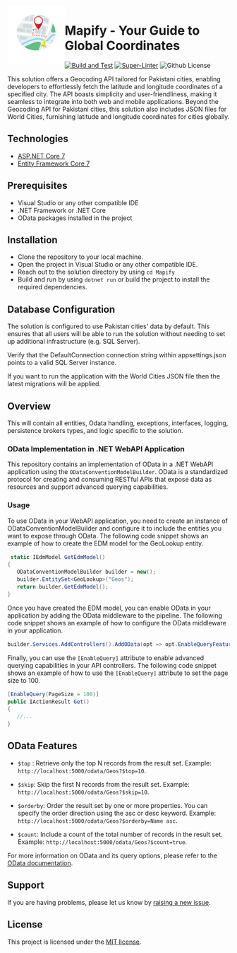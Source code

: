  <img align="left" width="130" height="130" src="https://github.com/walidaslam7/Mapify/blob/main/.github/icon.png?raw=true" />
 

# Mapify - Your Guide to Global Coordinates

[![Build and Test](https://github.com/walidaslam7/Mapify/actions/workflows/dotnet-build.yml/badge.svg?branch=main)](https://github.com/walidaslam7/Mapify/actions/workflows/dotnet-build.yml)
[![Super-Linter](https://github.com/walidaslam7/Mapify/actions/workflows/superlinter.yml/badge.svg?branch=main)](https://github.com/walidaslam7/Mapify/actions/workflows/superlinter.yml)
<img alt="Github License" src="https://img.shields.io/github/license/walidaslam7/Mapify" />
<br/>

This solution offers a Geocoding API tailored for Pakistani cities, enabling developers to effortlessly fetch the latitude and longitude coordinates of a specified city. The API boasts simplicity and user-friendliness, making it seamless to integrate into both web and mobile applications. Beyond the Geocoding API for Pakistani cities, this solution also includes JSON files for World Cities, furnishing latitude and longitude coordinates for cities globally.

## Technologies

- [ASP.NET Core 7](https://docs.microsoft.com/en-us/aspnet/core/introduction-to-aspnet-core)
- [Entity Framework Core 7](https://docs.microsoft.com/en-us/ef/core/)

## Prerequisites
- Visual Studio or any other compatible IDE
- .NET Framework or .NET Core
- OData packages installed in the project

## Installation

- Clone the repository to your local machine.
- Open the project in Visual Studio or any other compatible IDE.
- Reach out to the solution directory by using ``` cd Mapify ```
- Build and run by using ``` dotnet run ``` or build the project to install the required dependencies.

## Database Configuration

The solution is configured to use Pakistan cities' data by default. This ensures that all users will be able to run the solution without needing to set up additional infrastructure (e.g. SQL Server).

Verify that the DefaultConnection connection string within appsettings.json points to a valid SQL Server instance.

If you want to run the application with the World Cities JSON file then the latest migrations will be applied.


## Overview

This will contain all entities, Odata handling, exceptions, interfaces, logging, persistence brokers types, and logic specific to the solution.

### OData Implementation in .NET WebAPI Application

This repository contains an implementation of OData in a .NET WebAPI application using the ```ODataConventionModelBuilder```. OData is a standardized protocol for creating and consuming RESTful APIs that expose data as resources and support advanced querying capabilities.

### Usage
To use OData in your WebAPI application, you need to create an instance of ODataConventionModelBuilder and configure it to include the entities you want to expose through OData. The following code snippet shows an example of how to create the EDM model for the GeoLookup entity.

 ```csharp
  static IEdmModel GetEdmModel()
{
    ODataConventionModelBuilder builder = new();
    builder.EntitySet<GeoLookup>("Geos");
    return builder.GetEdmModel();
}
```

Once you have created the EDM model, you can enable OData in your application by adding the OData middleware to the pipeline. The following code snippet shows an example of how to configure the OData middleware in your application.

 ```csharp
builder.Services.AddControllers().AddOData(opt => opt.EnableQueryFeatures().AddRouteComponents("odata", GetEdmModel()));
```

Finally, you can use the ```[EnableQuery]``` attribute to enable advanced querying capabilities in your API controllers. The following code snippet shows an example of how to use the ```[EnableQuery]``` attribute to set the page size to 100.

 ```csharp
[EnableQuery(PageSize = 100)]
public IActionResult Get()
{
    //...
}
```

## OData Features

- ```$top``` : Retrieve only the top N records from the result set. Example: ```http://localhost:5000/odata/Geos?$top=10```.

- ```$skip```: Skip the first N records from the result set. Example: ```http://localhost:5000/odata/Geos?$skip=10```.

- ```$orderby```: Order the result set by one or more properties. You can specify the order direction using the asc or desc keyword. Example: ```http://localhost:5000/odata/Geos?$orderby=Name asc```.

- ```$count```: Include a count of the total number of records in the result set. Example: ```http://localhost:5000/odata/Geos?$count=true```.

For more information on OData and its query options, please refer to the [OData documentation](https://www.odata.org/documentation/).

## Support
If you are having problems, please let us know by [raising a new issue](https://github.com/walidaslam7/Mapify/issues/new).

## License
This project is licensed under the [MIT license](https://github.com/walidaslam7/Mapify/blob/main/LICENSE).
